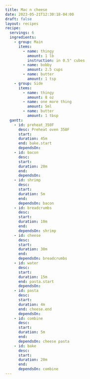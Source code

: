 ```yaml
---
title: Mac n cheese
date: 2023-05-21T12:30:18-04:00
draft: false
layout: recipes
recipe:
  servings: 6
  ingredients:
    - group: Main
      items:
        - name: thingy
          amount: 1 lb
          instruction: in 0.5" cubes
        - name: bobby
          amount: 2.5 cups
        - name: butter
          amount: 1 tsp
    - group: Side
      items:
        - name: thingy
          amount: 8 oz
        - name: one more thing
          amount: 5ml
        - name: butter
          amount: 1 tbsp
  gantt:
    - id: preheat_350F
      desc: Preheat oven 350F
      start:
      duration: 45m
      end: bake.start
      dependsOn:
    - id: bacon
      desc:
      start:
      duration: 20m
      end:
      dependsOn:
    - id: shrimp
      desc:
      start:
      duration: 5m
      end:
      dependsOn: bacon
    - id: breadcrumbs
      desc:
      start:
      duration: 10m
      end:
      dependsOn: shrimp
    - id: cheese
      desc:
      start:
      duration: 30m
      end:
      dependsOn: breadcrumbs
    - id: water
      desc:
      start:
      duration: 15m
      end: pasta.start
      dependsOn:
    - id: pasta
      desc:
      start:
      duration: 4m
      end: cheese.end
      dependsOn:
    - id: combine
      desc:
      start:
      duration: 5m
      end:
      dependsOn: cheese pasta
    - id: bake
      desc:
      start:
      duration: 20m
      end:
      dependsOn: combine
---
```

